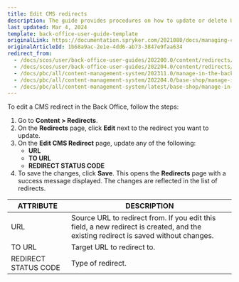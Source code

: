 ```yaml
---
title: Edit CMS redirects
description: The guide provides procedures on how to update or delete URL redirects in the Back Office.
last_updated: Mar 4, 2024
template: back-office-user-guide-template
originalLink: https://documentation.spryker.com/2021080/docs/managing-cms-redirects
originalArticleId: 1b68a9ac-2e1e-4dd6-ab73-3847e9faa634
redirect_from:
  - /docs/scos/user/back-office-user-guides/202200.0/content/redirects/managing-cms-redirects.html
  - /docs/scos/user/back-office-user-guides/202204.0/content/redirects/managing-cms-redirects.html
  - /docs/pbc/all/content-management-system/202311.0/manage-in-the-back-office/redirects/manage-cms-redirects.html
  - /docs/pbc/all/content-management-system/202204.0/base-shop/manage-in-the-back-office/redirects/manage-cms-redirects.html
  - /docs/pbc/all/content-management-system/latest/base-shop/manage-in-the-back-office/redirects/edit-cms-redirects.html
---
```


To edit a CMS redirect in the Back Office, follow the steps:

1. Go to **Content&nbsp;<span aria-label="and then">></span> Redirects**.
2. On the **Redirects** page, click **Edit** next to the redirect you want to update.
3. On the **Edit CMS Redirect** page, update any of the following:
    - **URL**
    - **TO URL**
    - **REDIRECT STATUS CODE**
4. To save the changes, click **Save**.
  This opens the **Redirects** page with a success message displayed. The changes are reflected in the list of redirects.

| ATTRIBUTE | DESCRIPTION |
| --- | --- |
| URL | Source URL to redirect from. If you edit this field, a new redirect is created, and the existing redirect is saved without changes. |
| TO URL  | Target URL to redirect to. |
| REDIRECT STATUS CODE | Type of redirect. |
